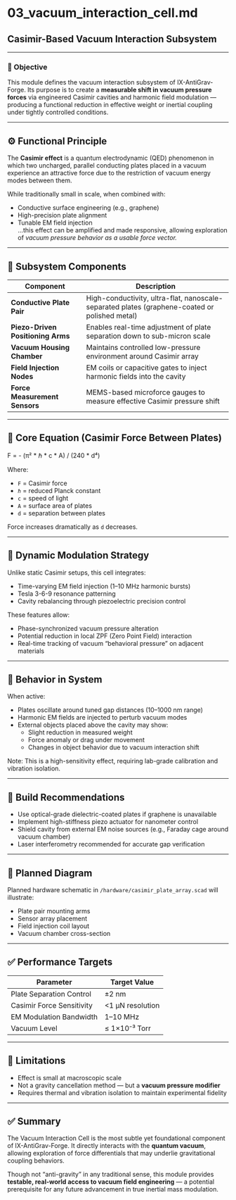 # 03_vacuum_interaction_cell.md  
## Casimir-Based Vacuum Interaction Subsystem

---

### 📌 Objective

This module defines the vacuum interaction subsystem of IX-AntiGrav-Forge. Its purpose is to create a **measurable shift in vacuum pressure forces** via engineered Casimir cavities and harmonic field modulation — producing a functional reduction in effective weight or inertial coupling under tightly controlled conditions.

---

## ⚙️ Functional Principle

The **Casimir effect** is a quantum electrodynamic (QED) phenomenon in which two uncharged, parallel conducting plates placed in a vacuum experience an attractive force due to the restriction of vacuum energy modes between them.

While traditionally small in scale, when combined with:
- Conductive surface engineering (e.g., graphene)
- High-precision plate alignment
- Tunable EM field injection  
...this effect can be amplified and made responsive, allowing exploration of *vacuum pressure behavior as a usable force vector.*

---

## 🧱 Subsystem Components

| Component | Description |
|----------|-------------|
| **Conductive Plate Pair** | High-conductivity, ultra-flat, nanoscale-separated plates (graphene-coated or polished metal) |
| **Piezo-Driven Positioning Arms** | Enables real-time adjustment of plate separation down to sub-micron scale |
| **Vacuum Housing Chamber** | Maintains controlled low-pressure environment around Casimir array |
| **Field Injection Nodes** | EM coils or capacitive gates to inject harmonic fields into the cavity |
| **Force Measurement Sensors** | MEMS-based microforce gauges to measure effective Casimir pressure shift |

---

## 🧮 Core Equation (Casimir Force Between Plates)
F = - (π² * ℏ * c * A) / (240 * d⁴)


Where:  
- `F` = Casimir force  
- `ℏ` = reduced Planck constant  
- `c` = speed of light  
- `A` = surface area of plates  
- `d` = separation between plates  

Force increases dramatically as `d` decreases.

---

## 🔬 Dynamic Modulation Strategy

Unlike static Casimir setups, this cell integrates:
- Time-varying EM field injection (1–10 MHz harmonic bursts)
- Tesla 3-6-9 resonance patterning
- Cavity rebalancing through piezoelectric precision control

These features allow:
- Phase-synchronized vacuum pressure alteration
- Potential reduction in local ZPF (Zero Point Field) interaction
- Real-time tracking of vacuum “behavioral pressure” on adjacent materials

---

## 🧪 Behavior in System

When active:
- Plates oscillate around tuned gap distances (10–1000 nm range)
- Harmonic EM fields are injected to perturb vacuum modes
- External objects placed above the cavity may show:
  - Slight reduction in measured weight  
  - Force anomaly or drag under movement  
  - Changes in object behavior due to vacuum interaction shift

Note: This is a high-sensitivity effect, requiring lab-grade calibration and vibration isolation.

---

## 🔧 Build Recommendations

- Use optical-grade dielectric-coated plates if graphene is unavailable
- Implement high-stiffness piezo actuator for nanometer control
- Shield cavity from external EM noise sources (e.g., Faraday cage around vacuum chamber)
- Laser interferometry recommended for accurate gap verification

---

## 📐 Planned Diagram

Planned hardware schematic in `/hardware/casimir_plate_array.scad` will illustrate:
- Plate pair mounting arms
- Sensor array placement
- Field injection coil layout
- Vacuum chamber cross-section

---

## ✅ Performance Targets

| Parameter | Target Value |
|----------|---------------|
| Plate Separation Control | ±2 nm |
| Casimir Force Sensitivity | <1 µN resolution |
| EM Modulation Bandwidth | 1–10 MHz |
| Vacuum Level | ≤ 1×10⁻³ Torr |

---

## 🚫 Limitations

- Effect is small at macroscopic scale
- Not a gravity cancellation method — but a **vacuum pressure modifier**
- Requires thermal and vibration isolation to maintain experimental fidelity

---

## ✅ Summary

The Vacuum Interaction Cell is the most subtle yet foundational component of IX-AntiGrav-Forge. It directly interacts with the **quantum vacuum**, allowing exploration of force differentials that may underlie gravitational coupling behaviors.

Though not “anti-gravity” in any traditional sense, this module provides **testable, real-world access to vacuum field engineering** — a potential prerequisite for any future advancement in true inertial mass modulation.


